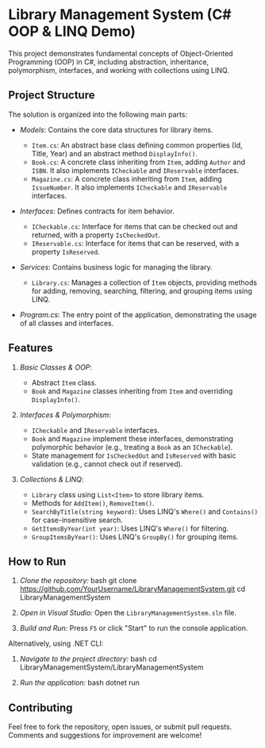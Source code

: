 # Library Management System (C# OOP & LINQ Demo)

This project demonstrates fundamental concepts of Object-Oriented Programming (OOP) in C#, including abstraction, inheritance, polymorphism, interfaces, and working with collections using LINQ.

## Project Structure

The solution is organized into the following main parts:

-   *Models*: Contains the core data structures for library items.
    -   `Item.cs`: An abstract base class defining common properties (Id, Title, Year) and an abstract method `DisplayInfo()`.
    -   `Book.cs`: A concrete class inheriting from `Item`, adding `Author` and `ISBN`. It also implements `ICheckable` and `IReservable` interfaces.
    -   `Magazine.cs`: A concrete class inheriting from `Item`, adding `IssueNumber`. It also implements `ICheckable` and `IReservable` interfaces.

-   *Interfaces*: Defines contracts for item behavior.
    -   `ICheckable.cs`: Interface for items that can be checked out and returned, with a property `IsCheckedOut`.
    -   `IReservable.cs`: Interface for items that can be reserved, with a property `IsReserved`.

-   *Services*: Contains business logic for managing the library.
    -   `Library.cs`: Manages a collection of `Item` objects, providing methods for adding, removing, searching, filtering, and grouping items using LINQ.

-   *Program.cs*: The entry point of the application, demonstrating the usage of all classes and interfaces.

## Features

1.  *Basic Classes & OOP*:
    *   Abstract `Item` class.
    *   `Book` and `Magazine` classes inheriting from `Item` and overriding `DisplayInfo()`.

2.  *Interfaces & Polymorphism*:
    *   `ICheckable` and `IReservable` interfaces.
    *   `Book` and `Magazine` implement these interfaces, demonstrating polymorphic behavior (e.g., treating a `Book` as an `ICheckable`).
    *   State management for `IsCheckedOut` and `IsReserved` with basic validation (e.g., cannot check out if reserved).

3.  *Collections & LINQ*:
    *   `Library` class using `List<Item>` to store library items.
    *   Methods for `AddItem()`, `RemoveItem()`.
    *   `SearchByTitle(string keyword)`: Uses LINQ's `Where()` and `Contains()` for case-insensitive search.
    *   `GetItemsByYear(int year)`: Uses LINQ's `Where()` for filtering.
    *   `GroupItemsByYear()`: Uses LINQ's `GroupBy()` for grouping items.

## How to Run

1.  *Clone the repository:*
bash
    git clone https://github.com/YourUsername/LibraryManagementSystem.git
    cd LibraryManagementSystem

2.  *Open in Visual Studio:* Open the `LibraryManagementSystem.sln` file.

3.  *Build and Run:* Press `F5` or click "Start" to run the console application.

Alternatively, using .NET CLI:

1.  *Navigate to the project directory:*
bash
cd LibraryManagementSystem/LibraryManagementSystem

2.  *Run the application:*
bash
dotnet run


## Contributing

Feel free to fork the repository, open issues, or submit pull requests. Comments and suggestions for improvement are welcome!




